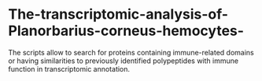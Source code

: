 # The-transcriptomic-analysis-of-Planorbarius-corneus-hemocytes-
The scripts allow to search for proteins containing immune-related domains or having similarities to previously identified polypeptides with immune function in transcriptomic annotation.
